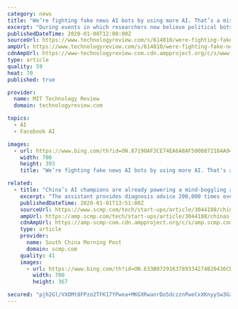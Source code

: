 ```yaml
---
category: news
title: "We’re fighting fake news AI bots by using more AI. That’s a mistake."
excerpt: "During events in which researchers now believe political bots and disinformation played a key role—the Brexit referendum, the Trump-Clinton contest in 2016, the Crimea crisis—there is a widespread belief that smart AI tools allowed computers to pose as humans and help manipulate the public conversation. Pundits and journalists have fueled ..."
publishedDateTime: 2020-01-08T12:08:00Z
sourceUrl: https://www.technologyreview.com/s/614810/were-fighting-fake-news-ai-bots-by-using-more-ai-thats-a-mistake/
ampUrl: https://www.technologyreview.com/s/614810/were-fighting-fake-news-ai-bots-by-using-more-ai-thats-a-mistake/amp/
cdnAmpUrl: https://www-technologyreview-com.cdn.ampproject.org/c/s/www.technologyreview.com/s/614810/were-fighting-fake-news-ai-bots-by-using-more-ai-thats-a-mistake/amp/
type: article
quality: 59
heat: 70
published: true

provider:
  name: MIT Technology Review
  domain: technologyreview.com

topics:
  - AI
  - Facebook AI

images:
  - url: https://www.bing.com/th?id=ON.87190AF3CE74EA6A8AF5000872184A94
    width: 700
    height: 393
    title: "We’re fighting fake news AI bots by using more AI. That’s a mistake."

related:
  - title: "China’s AI champions are already powering a mind-boggling array of processes and this will rise in 2020"
    excerpt: "The assistant provides diagnosis advice 200,000 times every day on average. iFlyTek’s AI tech has helped with customised education in 35,000 schools in China. Its smart education products and services now cover over 100 million students and teachers in the country. iFlyTek’s technologies also deployed in nearly 5,000 courts in China to ..."
    publishedDateTime: 2020-01-01T13:51:00Z
    sourceUrl: https://www.scmp.com/tech/start-ups/article/3044188/chinas-ai-champions-are-already-powering-mind-boggling-array
    ampUrl: https://amp.scmp.com/tech/start-ups/article/3044188/chinas-ai-champions-are-already-powering-mind-boggling-array
    cdnAmpUrl: https://amp-scmp-com.cdn.ampproject.org/c/s/amp.scmp.com/tech/start-ups/article/3044188/chinas-ai-champions-are-already-powering-mind-boggling-array
    type: article
    provider:
      name: South China Morning Post
      domain: scmp.com
    quality: 41
    images:
      - url: https://www.bing.com/th?id=ON.633B0729163789334274B20436CBC59A
        width: 700
        height: 367

secured: "pjh2Gl/VXOMt8FPzo2TFK17YPwea+MKGXRwanrDo5dczznPweCxXKnyySw3GzBSIlfELq3q4fUhXHp29ItfjyaYNhGMi1SvW4qb+DZNF2Lzql+a1yPah5L6WwsF6U1q3SAyu7U9ozRMaAenbmdoW/9d8dd3I4qwg5HsGvLIJTNLnsJ+1w+YpRfA2RY9kYdMj6y9L2ruhDWXVQ9hnGBnHNU0zytSbGln7TLllwPWa2YvCrMwBArrelfhUNgI2a2tYKRNzgrJiLw0YgzSGdixdcw==;LqQxVRFBR9wbM1FvaNraWw=="
---
```


